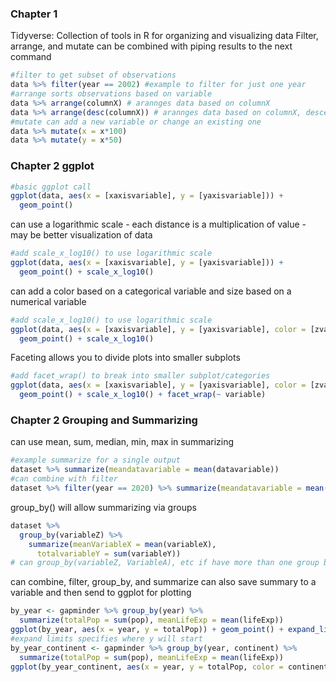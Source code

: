 ### Chapter 1  
Tidyverse: Collection of tools in R for organizing and visualizing data 
Filter, arrange, and mutate can be combined with piping results to the next command
``` r
#filter to get subset of observations
data %>% filter(year == 2002) #example to filter for just one year
#arrange sorts observations based on variable
data %>% arrange(columnX) # arannges data based on columnX
data %>% arrange(desc(columnX)) # arannges data based on columnX, descending
#mutate can add a new variable or change an existing one
data %>% mutate(x = x*100)
data %>% mutate(y = x*50)
```
### Chapter 2 ggplot  
```r
#basic ggplot call
ggplot(data, aes(x = [xaxisvariable], y = [yaxisvariable])) +
  geom_point()
 ```
can use a logarithmic scale - each distance is a multiplication of value - may be better visualization of data  
```r
#add scale_x_log10() to use logarithmic scale
ggplot(data, aes(x = [xaxisvariable], y = [yaxisvariable])) +
  geom_point() + scale_x_log10()
```
can add a color based on a categorical variable and size based on a numerical variable    
```r
#add scale_x_log10() to use logarithmic scale
ggplot(data, aes(x = [xaxisvariable], y = [yaxisvariable], color = [zvariable], size = [zzvariable])) +
  geom_point() + scale_x_log10()
```
Faceting allows you to divide plots into smaller subplots  
```r
#add facet_wrap() to break into smaller subplot/categories  
ggplot(data, aes(x = [xaxisvariable], y = [yaxisvariable], color = [zvariable], size = [zzvariable])) +
  geom_point() + scale_x_log10() + facet_wrap(~ variable)
```
### Chapter 2 Grouping and Summarizing  
can use mean, sum, median, min, max in summarizing
```r
#example summarize for a single output
dataset %>% summarize(meandatavariable = mean(datavariable))
#can combine with filter
dataset %>% filter(year == 2020) %>% summarize(meandatavariable = mean(datavariable), totalYvariable = sum(Yvariable))
```
group_by() will allow summarizing via groups  
```r
dataset %>%
  group_by(variableZ) %>%
    summarize(meanVariableX = mean(variableX),
      totalvariableY = sum(variableY))
# can group_by(variableZ, VariableA), etc if have more than one group by - use same parenthetical
```
can combine, filter, group_by, and summarize 
can also save summary to a variable and then send to ggplot for plotting
```r
by_year <- gapminder %>% group_by(year) %>% 
  summarize(totalPop = sum(pop), meanLifeExp = mean(lifeExp))
ggplot(by_year, aes(x = year, y = totalPop)) + geom_point() + expand_limits(y = 0) 
#expand limits specifies where y will start
by_year_continent <- gapminder %>% group_by(year, continent) %>% 
  summarize(totalPop = sum(pop), meanLifeExp = mean(lifeExp))
ggplot(by_year_continent, aes(x = year, y = totalPop, color = continent)) + geom_point() + expand_limits(y = 0) 
```
